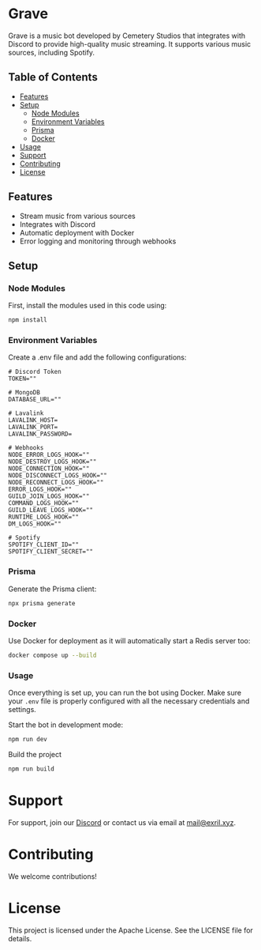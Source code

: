 # Grave

Grave is a music bot developed by Cemetery Studios that integrates with Discord to provide high-quality music streaming. It supports various music sources, including Spotify.

## Table of Contents

- [Features](#features)
- [Setup](#setup)
  - [Node Modules](#node-modules)
  - [Environment Variables](#environment-variables)
  - [Prisma](#prisma)
  - [Docker](#docker)
- [Usage](#usage)
- [Support](#support)
- [Contributing](#contributing)
- [License](#license)

## Features

- Stream music from various sources
- Integrates with Discord
- Automatic deployment with Docker
- Error logging and monitoring through webhooks

## Setup

### Node Modules

First, install the modules used in this code using:

```bash
npm install
```
### Environment Variables
Create a .env file and add the following configurations:

```
# Discord Token
TOKEN=""

# MongoDB
DATABASE_URL=""

# Lavalink
LAVALINK_HOST=
LAVALINK_PORT=
LAVALINK_PASSWORD=

# Webhooks
NODE_ERROR_LOGS_HOOK=""
NODE_DESTROY_LOGS_HOOK=""
NODE_CONNECTION_HOOK=""
NODE_DISCONNECT_LOGS_HOOK=""
NODE_RECONNECT_LOGS_HOOK=""
ERROR_LOGS_HOOK=""
GUILD_JOIN_LOGS_HOOK=""
COMMAND_LOGS_HOOK=""
GUILD_LEAVE_LOGS_HOOK=""
RUNTIME_LOGS_HOOK=""
DM_LOGS_HOOK=""

# Spotify
SPOTIFY_CLIENT_ID=""
SPOTIFY_CLIENT_SECRET=""
```
### Prisma
Generate the Prisma client:
```bash
npx prisma generate
```
### Docker
Use Docker for deployment as it will automatically start a Redis server too:
```bash
docker compose up --build
```
### Usage
Once everything is set up, you can run the bot using Docker. Make sure your `.env` file is properly configured with all the necessary credentials and settings.

Start the bot in development mode:
```bash
npm run dev
```
Build the project
```bash
npm run build
```

# Support
For support, join our [Discord](https://brogot.space/) or contact us via email at mail@exril.xyz.

# Contributing
We welcome contributions!

# License
This project is licensed under the Apache License. See the LICENSE file for details.

